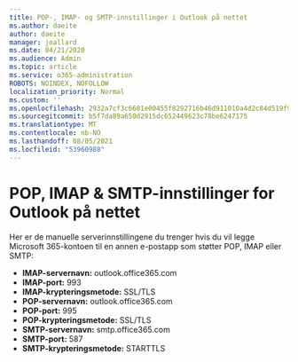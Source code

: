```yaml
---
title: POP-, IMAP- og SMTP-innstillinger i Outlook på nettet
ms.author: daeite
author: daeite
manager: joallard
ms.date: 04/21/2020
ms.audience: Admin
ms.topic: article
ms.service: o365-administration
ROBOTS: NOINDEX, NOFOLLOW
localization_priority: Normal
ms.custom: ''
ms.openlocfilehash: 2932a7cf3c6681e00455f8292716b46d911010a4d2c84d519f90b2ffa971b35f
ms.sourcegitcommit: b5f7da89a650d2915dc652449623c78be6247175
ms.translationtype: MT
ms.contentlocale: nb-NO
ms.lasthandoff: 08/05/2021
ms.locfileid: "53960988"
---
```

# <a name="pop-imap--smtp-settings-for-outlook-on-the-web"></a>POP, IMAP & SMTP-innstillinger for Outlook på nettet

Her er de manuelle serverinnstillingene du trenger hvis du vil legge Microsoft 365-kontoen til en annen e-postapp som støtter POP, IMAP eller SMTP:
  
- **IMAP-servernavn:** outlook.office365.com
- **IMAP-port:** 993
- **IMAP-krypteringsmetode:** SSL/TLS
- **POP-servernavn:** outlook.office365.com  
- **POP-port:** 995  
- **POP-krypteringsmetode:** SSL/TLS  
- **SMTP-servernavn:** smtp.office365.com
- **SMTP-port:** 587
- **SMTP-krypteringsmetode:** STARTTLS